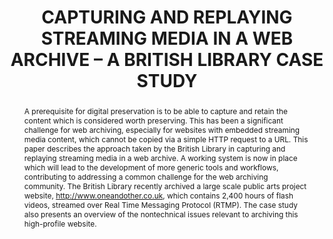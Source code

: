 ---
abstract: 'A prerequisite for digital preservation is to be able to capture

  and retain the content which is considered worth preserving.

  This has been a significant challenge for web archiving,

  especially for websites with embedded streaming media

  content, which cannot be copied via a simple HTTP request to

  a URL. This paper describes the approach taken by the British

  Library in capturing and replaying streaming media in a web

  archive. A working system is now in place which will lead to

  the development of more generic tools and workflows,

  contributing to addressing a common challenge for the web

  archiving community. The British Library recently archived a

  large scale public arts project website,

  http://www.oneandother.co.uk, which contains 2,400 hours of

  flash videos, streamed over Real Time Messaging Protocol

  (RTMP). The case study also presents an overview of the nontechnical

  issues relevant to archiving this high-profile website.'
creators:
- Hockx-Yu, Helen
- Johnson, Stephen
- Crawford, Lewis
- Coram, Roger
date: null
document_url: https://services.phaidra.univie.ac.at/api/object/o:185468/download
grand_parent: iPRES
institutions: []
keywords: []
landing_page_url: https://phaidra.univie.ac.at/o:185468
language: eng
layout: publication
license: CC BY-SA 2.0 AT
notes_url: null
parent: iPRES 2010
publication_type: paper
size: 648905
slides_url: null
source_name: iPRES
title: CAPTURING AND REPLAYING STREAMING MEDIA IN A  WEB ARCHIVE – A BRITISH LIBRARY
  CASE STUDY
year: 2010
---